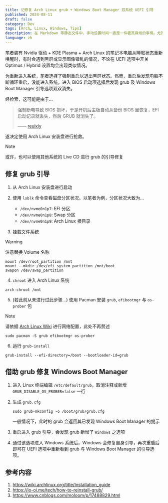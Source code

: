 ```yaml
---
title: 记修复 Arch Linux grub + Windows Boot Manager 双系统 UEFI 引导
published: 2024-08-11
draft: false
category: Dev
tags: [Arch, Linux, Windows, Tips]
description: 在 Markdown 等静态文件中，手动设置时间一直是一件极其麻烦的事情。尤其是 Astro，它 Markdown 文件中的时间格式必须是 ISO 8601 格式。在此之前，你可能需要前往在线时间格式转换器来获取 ISO 8601 格式的时间。然而这种方法极其麻烦，而且当你希望更新时间的时候，你甚至还需要再次打开这个网页，重新复制粘贴…
language: zh
---
```


笔者装有 Nvidia 驱动 + KDE Plasma + Arch Linux 的笔记本电脑从睡眠状态重新唤醒时，有时会遇到黑屏或显示图像错乱的情况，不论在 UEFI 选项中开关 Optimus / Hybrid 设置均会出现类似情况。

为重新进入系统，笔者选择了强制重启以退出黑屏状态。然而，重启后发现电脑不断循环重启，没能进入系统。进入 BIOS 启动项选择后发现 grub 及 Windows Boot Manager 引导选项双双消失。

经检索，这可能是由于...

> 强制断电导致 BIOS 损坏，于是开机后主板自动从备份 BIOS 里恢复，EFI 启动记录就丢失，然后 GRUB 就消失了。
> 
> —— [reuixiy](https://io-oi.me/tech/how-to-reinstall-grub/)

遂决定使用 Arch Linux 安装盘进行抢救。

> [!NOTE]
> 或许，也可以使用其他系统的 Live CD 进行 grub 的引导修复

## 修复 grub 引导

1. 从 Arch Linux 安装盘进行启动

2. 使用 `lsblk` 命令查看磁盘分区状况。以笔者为例，分区状况大致为...

   - `/dev/nvme0n1p7`: EFI 分区
   - `/dev/nvme0n1p8`: Swap 分区
   - `/dev/nvme0n1p9`: Arch Linux 根目录

3. 挂载文件系统

> [!WARNING]
> 注意替换 Volume 名称

```shell
mount /dev/root_partition /mnt
mount --mkdir /dev/efi_system_partition /mnt/boot
swapon /dev/swap_partition
```

4. `chroot` 进入 Arch Linux 系统

```shell
arch-chroot /mnt
```

5. (若此前从未进行过此步骤...) 使用 Pacman 安装 ``grub``, ``efibootmgr`` 与 ``os-prober`` 包

> [!NOTE]
> 请依据 [Arch Linux Wiki](https://wiki.archlinux.org/title/Installation_guide#Connect_to_the_internet) 进行网络配置，此处不再赘述

```shell
sudo pacman -S grub efibootmgr os-prober
```

6. 运行 ``grub-install``

```shell
grub-install --efi-directory=/boot --bootloader-id=grub
```

## 借助 grub 修复 Windows Boot Manager

1. 进入 Linux 终端编辑 `/etc/default/grub`，取消注释或新增 `GRUB_DISABLE_OS_PROBER=false` 一行

2. 生成 `grub.cfg`

   ```shell
   sudo grub-mkconfig -o /boot/grub/grub.cfg
   ```
   一般情况下，此时的 grub 会返回其已发现 Windows Boot Manager 的提示

3. 重启进入 grub 引导，会发现 grub 新增了 `Windows` 之选项

4. 通过该选项进入 Windows 系统后，Windows 会修复自身引导，再次重启后即可在 UEFI 选项中重新看到 grub 与 Windows Boot Manager 的引导选项。

## 参考内容

1. https://wiki.archlinux.org/title/Installation_guide
2. https://io-oi.me/tech/how-to-reinstall-grub/
3. https://www.cnblogs.com/moloom/p/17488829.html